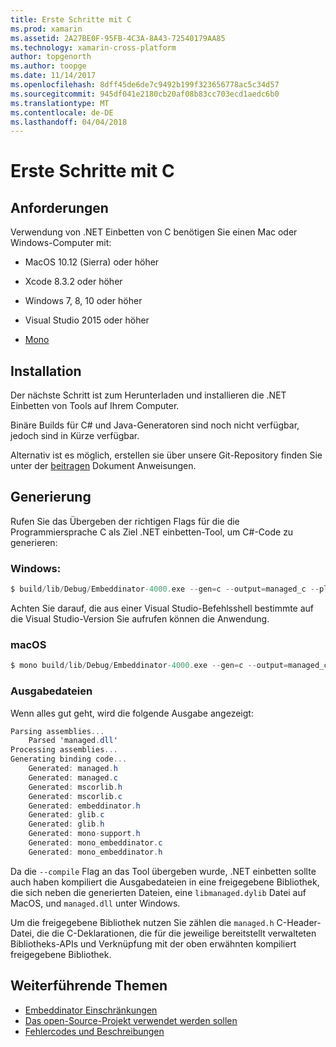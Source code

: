 ```yaml
---
title: Erste Schritte mit C
ms.prod: xamarin
ms.assetid: 2A27BE0F-95FB-4C3A-8A43-72540179AA85
ms.technology: xamarin-cross-platform
author: topgenorth
ms.author: toopge
ms.date: 11/14/2017
ms.openlocfilehash: 8dff45de6de7c9492b199f323656778ac5c34d57
ms.sourcegitcommit: 945df041e2180cb20af08b83cc703ecd1aedc6b0
ms.translationtype: MT
ms.contentlocale: de-DE
ms.lasthandoff: 04/04/2018
---
```

# <a name="getting-started-with-c"></a>Erste Schritte mit C


## <a name="requirements"></a>Anforderungen

Verwendung von .NET Einbetten von C benötigen Sie einen Mac oder Windows-Computer mit:

* MacOS 10.12 (Sierra) oder höher
* Xcode 8.3.2 oder höher

* Windows 7, 8, 10 oder höher
* Visual Studio 2015 oder höher

* [Mono](http://www.mono-project.com/download/)


## <a name="installation"></a>Installation

Der nächste Schritt ist zum Herunterladen und installieren die .NET Einbetten von Tools auf Ihrem Computer.

Binäre Builds für C# und Java-Generatoren sind noch nicht verfügbar, jedoch sind in Kürze verfügbar.

Alternativ ist es möglich, erstellen sie über unsere Git-Repository finden Sie unter der [beitragen](https://github.com/mono/Embeddinator-4000/blob/master/docs/Contributing.md) Dokument Anweisungen.


## <a name="generation"></a>Generierung

Rufen Sie das Übergeben der richtigen Flags für die die Programmiersprache C als Ziel .NET einbetten-Tool, um C#-Code zu generieren:

### <a name="windows"></a>Windows:

```csharp
$ build/lib/Debug/Embeddinator-4000.exe --gen=c --output=managed_c --platform=windows --compile managed.dll
```

Achten Sie darauf, die aus einer Visual Studio-Befehlsshell bestimmte auf die Visual Studio-Version Sie aufrufen können die Anwendung.

### <a name="macos"></a>macOS

```csharp
$ mono build/lib/Debug/Embeddinator-4000.exe --gen=c --output=managed_c --platform=macos --compile managed.dll
```

### <a name="output-files"></a>Ausgabedateien

Wenn alles gut geht, wird die folgende Ausgabe angezeigt:

```csharp
Parsing assemblies...
    Parsed 'managed.dll'
Processing assemblies...
Generating binding code...
    Generated: managed.h
    Generated: managed.c
    Generated: mscorlib.h
    Generated: mscorlib.c
    Generated: embeddinator.h
    Generated: glib.c
    Generated: glib.h
    Generated: mono-support.h
    Generated: mono_embeddinator.c
    Generated: mono_embeddinator.h
```

Da die `--compile` Flag an das Tool übergeben wurde, .NET einbetten sollte auch haben kompiliert die Ausgabedateien in eine freigegebene Bibliothek, die sich neben die generierten Dateien, eine `libmanaged.dylib` Datei auf MacOS, und `managed.dll` unter Windows.

Um die freigegebene Bibliothek nutzen Sie zählen die `managed.h` C-Header-Datei, die die C-Deklarationen, die für die jeweilige bereitstellt verwalteten Bibliotheks-APIs und Verknüpfung mit der oben erwähnten kompiliert freigegebene Bibliothek.

## <a name="further-reading"></a>Weiterführende Themen

* [Embeddinator Einschränkungen](~/tools/dotnet-embedding/limitations.md)
* [Das open-Source-Projekt verwendet werden sollen](https://github.com/mono/Embeddinator-4000/blob/master/docs/Contributing.md)
* [Fehlercodes und Beschreibungen](~/tools/dotnet-embedding/errors.md)
